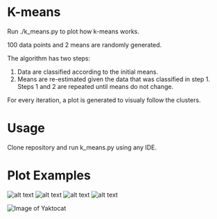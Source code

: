 # K-means
Run ./k_means.py to plot how k-means works.

100 data points and 2 means are randomly generated.

The algorithm has two steps:
1) Data are classified according to the initial means.
2) Means are re-estimated given the data that was classified in step 1.
Steps 1 and 2 are repeated until means do not change.

For every iteration, a plot is generated to visualy follow the clusters.

# Usage
Clone repository and run k_means.py using any IDE.

# Plot Examples

![alt text](https://github.com/melanchthon19/k_means/plot_examples/unclassified.png)
![alt text](https://github.com/melanchthon19/k_means/plot_examples/i1.png?raw=true)
![alt text](https://github.com/melanchthon19/k_means/plot_examples/i3.png?raw=true)
![alt text](https://github.com/melanchthon19/k_means/plot_examples/converged.png?raw=true)

![Image of Yaktocat](https://octodex.github.com/images/yaktocat.png)
